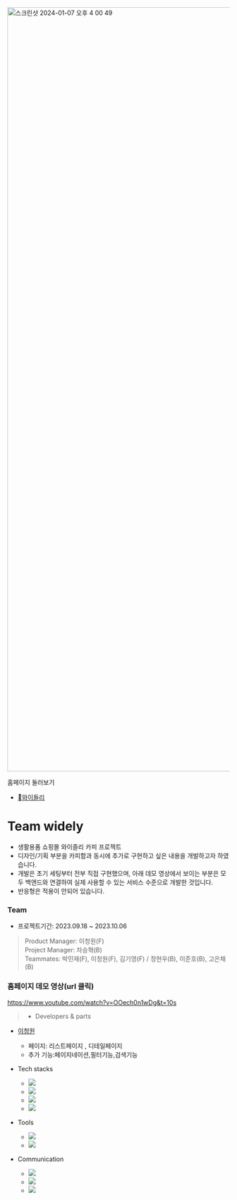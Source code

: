 <img width="1728" alt="스크린샷 2024-01-07 오후 4 00 49" src="https://github.com/leechengwon/widely/assets/141094801/2212a8f0-fcbf-4f2b-a8a9-2d483e92a504">

홈페이지 둘러보기
<br/>
  - <a href="https://leechengwon.github.io/widely/">와이들리</a>


# Team widely
* 생활용품 쇼핑몰 와이즐리 카피 프로젝트
* 디자인/기획 부분을 카피함과 동시에 추가로 구현하고 싶은 내용을 개발하고자 하였습니다.
* 개발은 초기 세팅부터 전부 직접 구현했으며, 아래 데모 영상에서 보이는 부분은 모두 백앤드와 연결하여 실제 사용할 수 있는 서비스 수준으로 개발한 것입니다.
* 반응형은 적용이 안되어 있습니다. 

### Team

* 프로젝트기간: 2023.09.18 ~ 2023.10.06
> Product Manager: 이청원(F) <br />
> Project Manager: 차승혁(B) <br />
> Teammates: 박민재(F), 이청원(F), 김기영(F) / 정현우(B), 이준호(B), 고은채(B)<br />


### 홈페이지 데모 영상(url 클릭)
https://www.youtube.com/watch?v=OOech0n1wDg&t=10s



>  - Developers & parts
  - <a href="https://github.com/leechengwon" target="_blank">이청원</a>
    - 페이지: 리스트페이지 , 디테일페이지 
    - 추가 기능:페이지네이션,필터기능,검색기능

- Tech stacks

  - <img src="https://img.shields.io/badge/React-%2320232a?style=flat-square&amp;logo=React&amp;logoColor=%2361DAFB">
  - <img src="https://img.shields.io/badge/JavaScript-F7DF1E?style=flat-square&amp;logo=JavaScript&amp;logoColor=black">
  - <img src="https://img.shields.io/badge/Sass-red?style=flat-square&amp;logo=Sass&amp;logoColor=black">
  - <img src="https://img.shields.io/badge/CRA-black?style=flat-square&amp;logo=CRA&amp;logoColor=black">
  
  

- Tools
  - <img src="https://img.shields.io/badge/Visual Studio Code-007ACC?style=flat-square&amp;logo=VisualStudioCode&amp;logoColor=white">
  - <img src="https://img.shields.io/badge/Github-181717?style=flat-square&amp;logo=Github&amp;logoColor=white">

- Communication
  - <img src="https://img.shields.io/badge/Slack-4A154B?style=flat-square&amp;logo=slack&amp;logoColor=white">
  - <img src="https://img.shields.io/badge/Trello-brown?style=flat-square&amp;logo=Trello&amp;logoColor=white">
  - <img src="https://img.shields.io/badge/Notion-000000?style=flat-square&amp;logo=notion&amp;logoColor=white">
